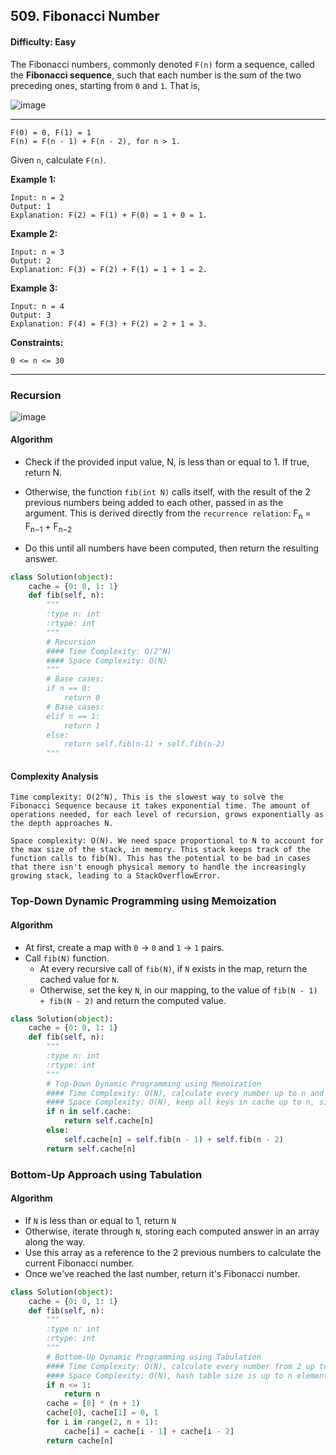 ## 509. Fibonacci Number

#### Difficulty: Easy

The Fibonacci numbers, commonly denoted ```F(n)``` form a sequence, called the __Fibonacci sequence__, such that each number is the sum of the two preceding ones, starting from ```0``` and ```1```. That is,

![image](https://user-images.githubusercontent.com/35042430/206746225-cf630d85-9c02-4493-bbd1-30315a34549e.png)

---

```
F(0) = 0, F(1) = 1
F(n) = F(n - 1) + F(n - 2), for n > 1.
```

Given ```n```, calculate ```F(n)```.

__Example 1:__

```
Input: n = 2
Output: 1
Explanation: F(2) = F(1) + F(0) = 1 + 0 = 1.
```

__Example 2:__

```
Input: n = 3
Output: 2
Explanation: F(3) = F(2) + F(1) = 1 + 1 = 2.
```

__Example 3:__

```
Input: n = 4
Output: 3
Explanation: F(4) = F(3) + F(2) = 2 + 1 = 3.
```

__Constraints:__

```
0 <= n <= 30
```

---

### Recursion

![image](https://leetcode.com/problems/fibonacci-number/solutions/362772/Figures/509/fibonacciRecursion5.png)

#### Algorithm

- Check if the provided input value, N, is less than or equal to 1. If true, return N.

- Otherwise, the function ```fib(int N)``` calls itself, with the result of the 2 previous numbers being added to each other, passed in as the argument. This is derived directly from the ```recurrence relation```: F<sub>n</sub> = F<sub>n−1</sub> + F<sub>n−2</sub>
 
- Do this until all numbers have been computed, then return the resulting answer.

```Python
class Solution(object):
    cache = {0: 0, 1: 1}
    def fib(self, n):
        """
        :type n: int
        :rtype: int
        """
        # Recursion
        #### Time Complexity: O(2^N)
        #### Space Complexity: O(N)
        """
        # Base cases:
        if n == 0:
            return 0
        # Base cases:
        elif n == 1:
            return 1
        else:
            return self.fib(n-1) + self.fib(n-2)
        """
```

#### Complexity Analysis
```
Time complexity: O(2^N), This is the slowest way to solve the Fibonacci Sequence because it takes exponential time. The amount of operations needed, for each level of recursion, grows exponentially as the depth approaches N.

Space complexity: O(N). We need space proportional to N to account for the max size of the stack, in memory. This stack keeps track of the function calls to fib(N). This has the potential to be bad in cases that there isn't enough physical memory to handle the increasingly growing stack, leading to a StackOverflowError. 
```

### Top-Down Dynamic Programming using Memoization

#### Algorithm

- At first, create a map with ```0``` -> ```0``` and ```1``` -> ```1``` pairs.
- Call ```fib(N)``` function.
    - At every recursive call of ```fib(N)```, if ```N``` exists in the map, return the cached value for ```N```.
    - Otherwise, set the key ```N```, in our mapping, to the value of ```fib(N - 1) + fib(N - 2)``` and return the computed value.

```Python
class Solution(object):
    cache = {0: 0, 1: 1}
    def fib(self, n):
        """
        :type n: int
        :rtype: int
        """
        # Top-Down Dynamic Programming using Memoization
        #### Time Complexity: O(N), calculate every number up to n and store into cache dictionary. If number calculated before and stored in cache, omit calculation and return value
        #### Space Complexity: O(N), keep all keys in cache up to n, size of the stack in memory is proportional to N
        if n in self.cache:
            return self.cache[n]
        else:
            self.cache[n] = self.fib(n - 1) + self.fib(n - 2)
        return self.cache[n]
```

### Bottom-Up Approach using Tabulation

#### Algorithm

- If ```N``` is less than or equal to 1, return ```N```
- Otherwise, iterate through ```N```, storing each computed answer in an array along the way.
- Use this array as a reference to the 2 previous numbers to calculate the current Fibonacci number.
- Once we've reached the last number, return it's Fibonacci number.

```Python
class Solution(object):
    cache = {0: 0, 1: 1}
    def fib(self, n):
        """
        :type n: int
        :rtype: int
        """
        # Bottom-Up Dynamic Programming using Tabulation
        #### Time Complexity: O(N), calculate every number from 2 up to n+1
        #### Space Complexity: O(N), hash table size is up to n elements
        if n <= 1:
            return n
        cache = [0] * (n + 1)
        cache[0], cache[1] = 0, 1
        for i in range(2, n + 1):
            cache[i] = cache[i - 1] + cache[i - 2]
        return cache[n]
```
